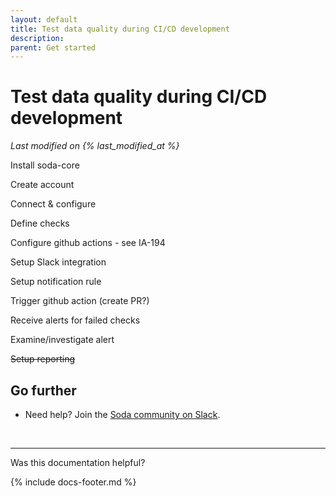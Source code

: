 ```yaml
---
layout: default
title: Test data quality during CI/CD development
description: 
parent: Get started
---
```


# Test data quality during CI/CD development
*Last modified on {% last_modified_at %}*

Install soda-core

Create account

Connect & configure

Define checks

Configure github actions - see IA-194

Setup Slack integration

Setup notification rule

Trigger github action (create PR?)

Receive alerts for failed checks

Examine/investigate alert

~~Setup reporting~~


## Go further

* Need help? Join the <a href="https://community.soda.io/slack" target="_blank"> Soda community on Slack</a>.
<br />

---

Was this documentation helpful?

<!-- LikeBtn.com BEGIN -->
<span class="likebtn-wrapper" data-theme="tick" data-i18n_like="Yes" data-ef_voting="grow" data-show_dislike_label="true" data-counter_zero_show="true" data-i18n_dislike="No"></span>
<script>(function(d,e,s){if(d.getElementById("likebtn_wjs"))return;a=d.createElement(e);m=d.getElementsByTagName(e)[0];a.async=1;a.id="likebtn_wjs";a.src=s;m.parentNode.insertBefore(a, m)})(document,"script","//w.likebtn.com/js/w/widget.js");</script>
<!-- LikeBtn.com END -->

{% include docs-footer.md %}
